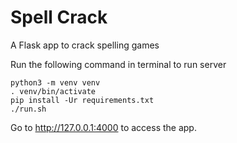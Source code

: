 # Spell Crack

A Flask app to crack spelling games


Run the following command in terminal to run server

```
python3 -m venv venv
. venv/bin/activate
pip install -Ur requirements.txt
./run.sh
```

Go to http://127.0.0.1:4000 to access the app.